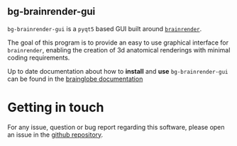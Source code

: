## bg-brainrender-gui
`bg-brainrender-gui` is a `pyqt5` based GUI built around [`brainrender`](https://github.com/BrancoLab/BrainRender).

The goal of this program is to provide an easy to use graphical interface for `brainrender`, enabling the creation of 3d anatomical renderings with minimal coding requirements. 

Up to date documentation about how to **install** and **use** `bg-brainrender-gui` can be found in the [brainglobe documentation](https://docs.brainglobe.info/bg-brainrender-gui/bg-brainrender-gui)

# Getting in touch
For any issue, question or bug report regarding this software, please open an issue in the [github repository](https://github.com/brainglobe/bg-brainrender-gui).
